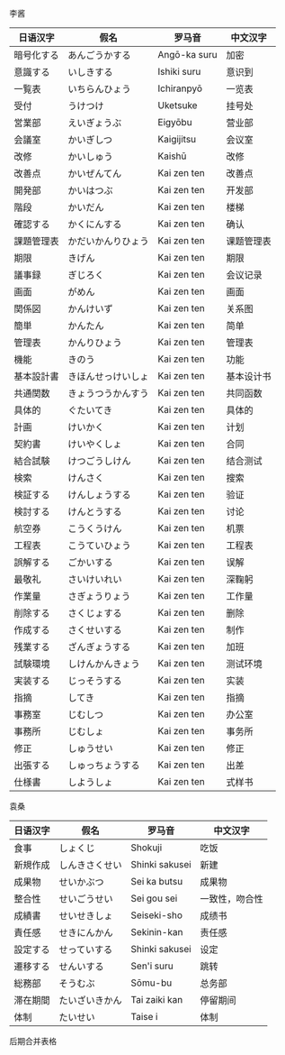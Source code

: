 李酱

| 日语汉字                                                               | 假名 | 罗马音 | 中文汉字
|----------------------------------------------------------------------|------|------|-------|
| 暗号化する                      | あんごうかする | Angō-ka suru | 加密 |
| 意識する                      | いしきする | Ishiki suru | 意识到 |
| 一覧表                      | いちらんひょう | Ichiranpyō | 一览表 |
| 受付                      | うけつけ | Uketsuke | 挂号处 |
| 営業部                      | えいぎょうぶ| Eigyōbu | 营业部 |
| 会議室                      | かいぎしつ | Kaigijitsu | 会议室 |
| 改修                      | かいしゅう | Kaishū | 改修 |
| 改善点                      | かいぜんてん | Kai zen ten | 改善点 |
| 開発部                      | かいはつぶ | Kai zen ten | 开发部 |
| 階段                      | かいだん | Kai zen ten | 楼梯 |
| 確認する                      | かくにんする | Kai zen ten | 确认 |
| 課題管理表                      | かだいかんりひょう | Kai zen ten | 课题管理表 |
| 期限                      | きげん | Kai zen ten | 期限 |
| 議事録                      | ぎじろく | Kai zen ten | 会议记录 |
| 画面                      | がめん | Kai zen ten | 画面 |
| 関係図                      | かんけいず | Kai zen ten | 关系图 |
| 簡単                      | かんたん | Kai zen ten | 简单 |
| 管理表                      | かんりひょう | Kai zen ten | 管理表 |
| 機能                      | きのう | Kai zen ten | 功能 |
| 基本設計書                      | きほんせっけいしょ | Kai zen ten | 基本设计书 |
| 共通関数                      | きょうつうかんすう | Kai zen ten | 共同函数 |
| 具体的                      | ぐたいてき | Kai zen ten | 具体的 |
| 計画                      | けいかく | Kai zen ten | 计划 |
| 契約書                      | けいやくしょ | Kai zen ten | 合同 |
| 結合試験                      | けつごうしけん | Kai zen ten | 结合测试 |
| 検索                      | けんさく | Kai zen ten | 搜索 |
| 検証する                      | けんしょうする | Kai zen ten | 验证 |
| 検討する                      | けんとうする | Kai zen ten | 讨论 |
| 航空券                      | こうくうけん | Kai zen ten | 机票 |
| 工程表                      | こうていひょう | Kai zen ten | 工程表 |
| 誤解する                      | ごかいする | Kai zen ten | 误解 |
| 最敬礼                      | さいけいれい | Kai zen ten | 深鞠躬 |
| 作業量                      | さぎょうりょう | Kai zen ten | 工作量 |
| 削除する                      | さくじょする | Kai zen ten | 删除 |
| 作成する                      | さくせいする | Kai zen ten | 制作 |
| 残業する                      | ざんぎょうする | Kai zen ten | 加班 |
| 試験環境                      | しけんかんきょう | Kai zen ten | 测试环境 |
| 実装する                      | じっそうする | Kai zen ten | 实装 |
| 指摘                      | してき | Kai zen ten | 指摘 |
| 事務室                      | じむしつ | Kai zen ten | 办公室 |
| 事務所                      | じむしょ | Kai zen ten | 事务所 |
| 修正                      | しゅうせい | Kai zen ten | 修正 |
| 出張する                      | しゅっちょうする | Kai zen ten | 出差 |
| 仕様書                      | しようしょ | Kai zen ten | 式样书 |

袁桑

| 日语汉字                                                               | 假名 | 罗马音 | 中文汉字
|----------------------------------------------------------------------|------|------|-------|
| 食事                      | しょくじ | Shokuji | 吃饭 |
| 新規作成                      | しんきさくせい | Shinki sakusei | 新建 |
| 成果物                      | せいかぶつ　| Sei ka butsu | 成果物 |
| 整合性                      | せいごうせい | Sei gou sei | 一致性，吻合性 |
| 成績書                      | せいせきしょ　| Seiseki-sho | 成绩书 |
| 責任感                      | せきにんかん | Sekinin-kan | 责任感 |
| 設定する                      | せっていする | Shinki sakusei | 设定 |
| 遷移する                      | せんいする | Sen'i suru | 跳转 |
| 総務部                      | そうむぶ | Sōmu-bu | 总务部 |
| 滞在期間                      | たいざいきかん | Tai zaiki kan | 停留期间 |
| 体制                      | たいせい | Taise i | 体制 |

后期合并表格
